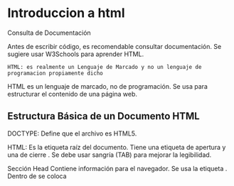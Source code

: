 # Introduccion a html

Consulta de Documentación

Antes de escribir código, es recomendable consultar documentación. Se sugiere usar W3Schools para aprender HTML.

    HTML: es realmente un Lenguaje de Marcado y no un lenguaje de programacion propiamente dicho

HTML es un lenguaje de marcado, no de programación. Se usa para estructurar el contenido de una página web.

## Estructura Básica de un Documento HTML

DOCTYPE: Define que el archivo es HTML5.

HTML: Es la etiqueta raíz del documento.
Tiene una etiqueta de apertura <html> y una de cierre </html>. Se debe usar sangría (TAB) para mejorar la legibilidad.

Sección Head Contiene información para el navegador. Se usa la etiqueta <head>. Dentro de <head> se coloca <title>, que
define el título de la página.

`
    <!DOCTYPE html>
    <html lang="es">
        <head>
            <title>Document</title>
        </head>
        <body>
        </body>
    </html>
`

### **Resumen: Creación del Cuerpo de un Proyecto en HTML**

1. **Estructura Básica en HTML**
   - Se usa la etiqueta `<body>` para el contenido principal del proyecto.
   - Se agrega un título, un párrafo y una imagen en HTML.

2. **Diferencia entre `<title>` y `<h1>`**
   - `<title>` define el nombre de la pestaña en el navegador.
   - `<h1>` se usa para el título principal dentro del contenido y debe utilizarse solo una vez por página.
   - Para subtítulos, se emplean `<h2>`, `<h3>`, etc.

3. **Creación del Contenido**
   - Se agrega un título con `<h1>Esto es un título</h1>`.
   - Se incluye un párrafo con `<p>Esto es un párrafo</p>`.

4. **Inserción de una Imagen**
   - Se usa la etiqueta `<img>` sin etiqueta de cierre.
   - Se añade el atributo `src="html5.png"` para indicar la ruta de la imagen.
   - Para visualizar los cambios en el navegador, es necesario guardar el archivo antes de actualizar la página.

5. **Accesibilidad**
   - Se agrega el atributo `alt="Logo de HTML5"` a la imagen para permitir que lectores de pantalla describan la imagen
   - a personas con discapacidad visual.

6. **Revisión Final**
   - Se habilita la función *autosave* en VSCode para evitar olvidar guardar los cambios.
   - Se prueba el resultado en el navegador para confirmar que todo funciona correctamente.

## live servers, quirck mode y etiqueta DOCTYPE

### **1. Prueba con la etiqueta Doctype**

- Se eliminó la etiqueta `Doctype` para observar cambios en el código.
- Inicialmente, la página no muestra cambios visibles.
- Al inspeccionar con **Google DevTools**, en la pestaña "Problemas", se detecta un error relacionado con **QuirksMode**.

### **2. ¿Qué es QuirksMode?**

- **QuirksMode** es un modo de compatibilidad heredado de versiones anteriores de HTML.
- Antes de HTML5, los desarrolladores debían indicar la compatibilidad con navegadores como **Internet Explorer** y **Netscape**.
- El uso de `Doctype` evita que el navegador active **QuirksMode**, asegurando una mejor visualización en todos los navegadores modernos.

### **3. Importancia de la curiosidad en el desarrollo**

- Ser curioso ayuda a entender el funcionamiento del código y herramientas como **Google DevTools**.

### **4. Uso de Live Server para facilitar el desarrollo**

- **Problema:** Cada cambio en el HTML requiere actualizar manualmente la página en el navegador.
- **Solución:** Instalar la extensión **Live Server** en **VSCode**.
  - Se busca en la pestaña de **Extensiones** y se instala.
  - Al activarlo con "Go Live", los cambios en HTML se reflejan automáticamente sin necesidad de recargar la página.

### **5. Próximos pasos**

- Se concluyen las pruebas y se inicia el desarrollo del **proyecto del curso**: un **portafolio web**.

## tag semanticos

### **Resumen del Proceso de Desarrollo de un Proyecto**

1. **Diseño Inicial**
   - Un diseñador UX/UI define los colores, imágenes, fuentes y otros aspectos visuales del proyecto.
   - Luego, el diseño es entregado al equipo de desarrollo.

2. **Uso de Software de Diseño**
   - Se emplea software como **Figma** para compartir y visualizar los diseños.
   - En este proyecto específico, se utilizará **Figma**, cuyo enlace está disponible en la sección de preparación del ambiente.
   - Para acceder, es necesario iniciar sesión con un correo electrónico.

3. **Interpretación del Diseño en Figma**
   - Figma permite obtener detalles clave del diseño:
     - **Tamaño y tipo de fuente** (ejemplo: Chroma One, tamaño 36).
     - **Colores de los elementos** (representados en códigos hexadecimales).
     - **Distancias entre componentes** (botones, textos, etc.).
   - Funciona como una guía para desarrollar el proyecto con precisión.

## etiquetas header, main y footer

### **1. Creación del Proyecto**

- Se crea una nueva carpeta llamada **Portafolio**.
- Se abre la carpeta en **VSCode** mediante *File > Open Folder*.
- Se genera un archivo **index.html** para comenzar el desarrollo.

### **2. Generación del código base en HTML**

- Para facilitar la creación del código inicial, se usa el signo de **exclamación (!) + Enter** en **VSCode**, lo que
- genera automáticamente la estructura básica del documento HTML.
- Se observa la presencia de nuevas etiquetas y atributos en el código generado.

### **3. Explicación de Etiquetas Importantes**

- **`lang="en"`**: Define el idioma del documento. Se cambia a **"es-MX"** para español de México.
- **`meta charset="UTF-8"`**: Permite el uso de caracteres especiales y evita errores en la visualización del texto.
- **`meta name="viewport"`**: Controla la adaptabilidad del sitio en diferentes dispositivos.
  - `width=device-width`: Ajusta el ancho de la página según el dispositivo.
  - `initial-scale=1.0`: Evita el zoom inicial en la pantalla.

### **4. Organización del Proyecto HTML**

- Se cambia el título del documento a **Portafolio**.
- Se identifican las tres secciones principales del HTML:
  1. **`header`**: Contiene la parte superior del sitio.
  2. **`main`**: Área principal del contenido.
  3. **`footer`**: Sección inferior del sitio.
- Se escriben estas etiquetas en el código para estructurar la página.

### **5. Próximos Pasos**

- Se revisará el diseño en **Figma**.
- Se agregarán los contenidos en la sección **main** en el siguiente paso del desarrollo.

## Agregando elementos al main

### **1. Selección y Copiado de Elementos desde Figma**

- Se selecciona el título (H1) en Figma y se copia con **CTRL-C**.
- En **VSCode**, se pega dentro de una etiqueta **H1** con **CTRL-V**.
- Se agrega la etiqueta **strong** para resaltar parte del texto.

### **2. Visualización en el Navegador**

- Se usa **Live Server** para visualizar los cambios.
- La etiqueta **strong** no altera la apariencia del texto, pero informa al navegador sobre la importancia de esa parte.

### **3. Creación de un Párrafo**

- Se copia el texto "Hola, soy Ana García" y se pega dentro de una etiqueta **P** en **VSCode**.
- Se organiza el código para mejorar su legibilidad.

### **4. Creación de Enlaces (No Botones)**

- Se identifican los enlaces a **Instagram** y **GitHub**.
- Se usa la etiqueta **A** en lugar de **button**, ya que no envían información, solo redirigen.
- Se agregan las URLs en el atributo **href** para hacer los enlaces funcionales.

### **5. Inserción de una Imagen**

- Se exporta la imagen desde Figma y se descarga.
- Se arrastra la imagen al proyecto en **VSCode**.
- Se usa la etiqueta **img** con los atributos:
  - **src**: para la ruta del archivo.
  - **alt**: "Imagen de Ana García trabajando" para accesibilidad.

### **6. Próximos Pasos**

- El **HTML está completo**, pero el diseño aún no coincide con el de **Figma**, se aplicará **CSS** para estilizar la página.

## **CSS y su importancia**

### **1. Uso de CSS en proyectos HTML**

- CSS permite que los proyectos HTML se vean más organizados y atractivos, siguiendo diseños como los creados en Figma.
- Para aprender CSS, es recomendable consultar documentación oficial, como la de *W3 Schools*.

### **2. Definición y aplicación básica de CSS**

- CSS (Cascading Style Sheets) es un lenguaje de hojas de estilo en cascada.
- Se escribe en un archivo separado del HTML.
- Se pueden aplicar estilos mediante selectores, por ejemplo:
  - Para cambiar el color de fondo del `body`, se usa `{ background-color: blue; }`.
  - Se pueden probar cambios en tiempo real en entornos interactivos como *W3 Schools*.

### **3. Historia y evolución de CSS**

- Antes del CSS, la estilización se hacía dentro del HTML (hasta la versión 3.2).
- Los sitios web de los años 2000 eran poco atractivos y similares entre sí.
- Para mejorar la personalización y evitar sobrecargar el HTML, se creó CSS, separando la estructura (HTML) del estilo (CSS).
- CSS permitió que los sitios web tuvieran identidades visuales únicas con distintos colores y estilos.

En el próximo paso, se profundizará en la aplicación práctica de CSS.

## **Resumen: Creación y Vinculación de un Archivo CSS en VS Code**

1. **Creación del archivo CSS**
   - En **VS Code**, se crea un nuevo archivo llamado `style.css`.
   - Se utiliza este archivo para escribir los estilos de la página.

2. **Cambio del fondo en CSS**
   - Se revisa **Figma** para determinar el primer cambio.
   - Se establece el fondo negro en la etiqueta `<body>` utilizando la propiedad `background-color: black;`.
   - Al verificar en el navegador, el cambio no se refleja.

3. **Vinculación del CSS al HTML**
   - Se identifica que el archivo HTML no reconoce el CSS.
   - Se agrega la etiqueta `<link>` en `<head>`, con `rel="stylesheet"` y `href="style.css"`.
   - Ahora el CSS se aplica correctamente.

4. **Cambio del color de texto**
   - Se observa que el texto desapareció porque es negro sobre fondo negro.
   - Se agrega `color: white;` en `<body>` para hacer visible el contenido.

5. **Próximos pasos**
   - Se confirma que los cambios funcionan.
   - Se continuará con más estilización en el siguiente video.

En resumen:

para vincular el css en el html, utilizamos la etiqueta link, con las propiedades, rel y hrf, esto se agrega en la seccion del
head de la pagina.

`
   <link rel="stylesheet" href="./style.css">
`
para cambviar las cararcteristicas de estilo, se llama a la clase, etiqueta o id del elemento html, seguido de una llaves
que delimitan el lugar donde se escribiran las propiedades y los valores que asumiran tras el cambio.

clse, etiqueta o id {

   Aque irian las propiedades y sus valores a cambiar terminando en ;

}

## **Colores en CSS y Figma**

### **1. Observación de colores en Figma**

- Se analizan los colores utilizados en Figma.
- Se encuentran valores como `F6F6F6` (blanco) y `000000` (negro).
- Se plantea la pregunta sobre cómo se representan los colores en CSS.

### **2. Diferentes formas de definir colores en CSS**

- **Por nombre:** Se pueden usar nombres predefinidos como “red” o “blue”.
- **RGB (Red, Green, Blue):** Se define el color con tres valores (0-255).
  - Ejemplo: `rgb(255, 0, 0)` representa el rojo más fuerte.
  - Modificar valores cambia el color resultante.
- **Hexadecimal:** Se usa un código de seis caracteres precedido por `#`.
  - Los primeros dos representan rojo, los dos siguientes verde, y los últimos azul.
  - Valores de `00` a `FF`, donde `FF` es el máximo de color.
  - Ejemplo: `#000000` (negro, ausencia de color), `#F6F6F6` (blanco).

### **3. Aplicación en VS Code**

- Se decide utilizar la notación hexadecimal en CSS para mantener consistencia con Figma.
- Se implementan los valores `#000000` (negro) y `#F6F6F6` (blanco) en CSS.
- Se verifica que los cambios se reflejan correctamente en el navegador.

### **Conclusión**

- Se exploran las formas de definir colores en CSS.
- Se adopta la notación hexadecimal por su uso en Figma.
- Se comprueba la correcta aplicación de colores en el código.

## Links de referencia

[Tag references](https://developer.mozilla.org/es/docs/Web/HTML/Element)

HTML, CSS y JavaScript - Las diferencias
   https://www.aluracursos.com/blog/html-css-javascript-cuales-son-las-diferencias

Introducción a las etiquetas HTML
   https://www.w3schools.com/tags/

Tutorial de HTML Básico
   https://developer.mozilla.org/es/docs/Learn/Getting_started_with_the_web/HTML_basics

Estructura básica de una página HTML
   https://htmldog.com/guides/html/beginner/

Tutorial de accesibilidad en la web
   https://webaim.org/intro/

Modo Quirks y estándares en navegadores
   https://developer.mozilla.org/es/docs/Web/HTML/Quirks_Mode_and_Standards_Mode

Uso de extensiones en Visual Studio Code - Visual Studio Code Docs
   https://code.visualstudio.com/docs/editor/extension-marketplace

Extensión Live Server para Visual Studio Code - GitHub
   https://github.com/ritwickdey/vscode-live-server

UX/UI Design: Fundamentos para la calidad en la interfaz de usuario - Interaction Design Foundation
   https://www.interaction-design.org/literature/topics/ux-design

Consejos de CSS
   https://css-tricks.com/guides/

Guía de estructuración de páginas HTML con semántica
   https://developer.mozilla.org/es/docs/Web/HTML/Element

Utilizando Emmet para acelerar el desarrollo HTML - CSS-Tricks
   https://css-tricks.com/emmet/

Introducción a HTML5 y etiquetas semánticas - HTML.com
   https://html.com/html5/

Uso efectivo de las etiquetas de anclaje en HTML - W3Schools
   https://www.w3schools.com/html/html_links.asp

Cómo insertar imágenes en HTML
   https://developer.mozilla.org/es/docs/Web/HTML/Element/img

Prácticas recomendadas para el diseño responsivo - Smashing Magazine
   https://www.smashingmagazine.com/2011/01/guidelines-for-responsive-web-design/

Introducción a CSS - W3Schools
   https://www.w3schools.com/css/

Cómo utilizar hojas de estilo en cascada (CSS) - MDN Web Docs
   https://developer.mozilla.org/en-US/docs/Web/CSS

Guía de colores y fuentes en CSS - Adobe Color
   https://color.adobe.com/es/create/color-wheel
